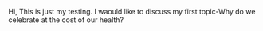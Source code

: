 Hi,
This is just my testing. I waould like to discuss my first topic-Why do we celebrate at the cost of our health?
